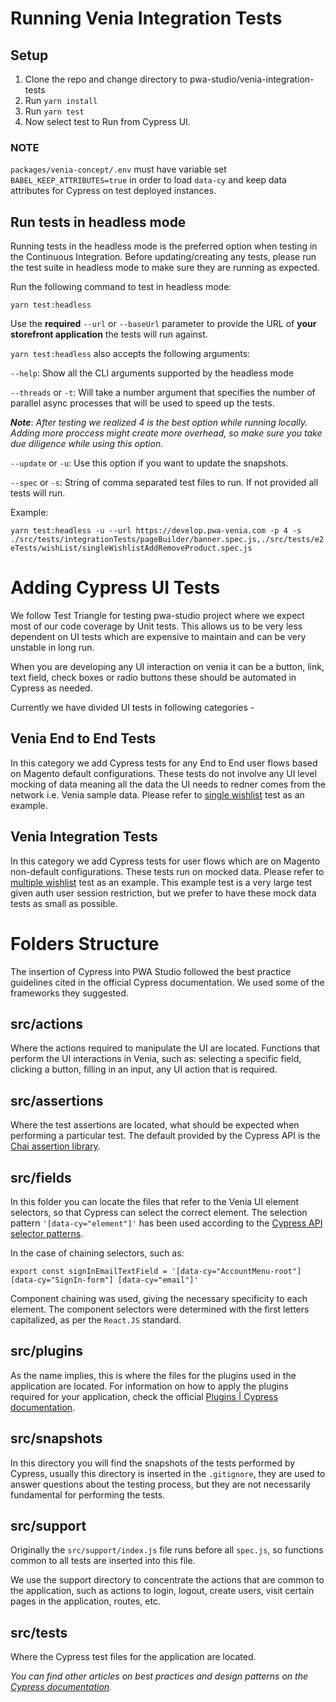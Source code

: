# Running Venia Integration Tests

## Setup

1. Clone the repo and change directory to pwa-studio/venia-integration-tests
2. Run `yarn install`
3. Run `yarn test`
4. Now select test to Run from Cypress UI.

### NOTE

`packages/venia-concept/.env` must have variable set `BABEL_KEEP_ATTRIBUTES=true` in order to load `data-cy` and keep data attributes for Cypress on test deployed instances.

## Run tests in headless mode

Running tests in the headless mode is the preferred option when testing in the Continuous Integration. Before updating/creating any tests, please run the test suite in headless mode to make sure they are running as expected.

Run the following command to test in headless mode:

`yarn test:headless`

Use the **required** `--url` or `--baseUrl` parameter to provide the URL of **your storefront application** the tests will run against.

`yarn test:headless` also accepts the following arguments:

`--help`: Show all the CLI arguments supported by the headless mode

`--threads` or `-t`: Will take a number argument that specifies the number of parallel async processes that will be used to speed up the tests.

___Note___: _After testing we realized 4 is the best option while running locally. Adding more proccess might create more overhead, so make sure you take due diligence while using this option._

`--update` or `-u`: Use this option if you want to update the snapshots.

`--spec` or `-s`: String of comma separated test files to run. If not provided all tests will run.

Example:

`yarn test:headless -u --url https://develop.pwa-venia.com -p 4 -s ./src/tests/integrationTests/pageBuilder/banner.spec.js,./src/tests/e2eTests/wishList/singleWishlistAddRemoveProduct.spec.js`

# Adding Cypress UI Tests

We follow Test Triangle for testing pwa-studio project where we expect most of our code coverage by Unit tests. This allows us to be very less dependent on UI tests which are expensive to maintain and can be very unstable in long run.

When you are developing any UI interaction on venia it can be a button, link, text field, check boxes or radio buttons these should be automated in Cypress as needed.

Currently we have divided UI tests in following categories -

## Venia End to End Tests
In this category we add Cypress tests for any End to End user flows based on Magento default configurations. These tests do not involve any UI level mocking of data meaning all the data the UI needs to redner comes from the network i.e. Venia sample data. Please refer to [single wishlist][] test as an example.

## Venia Integration Tests
In this category we add Cypress tests for user flows which are on Magento non-default configurations. These tests run on mocked data. Please refer to [multiple wishlist][] test as an example. This example test is a very large test given auth user session restriction, but we prefer to have these mock data tests as small as possible.

[single wishlist]: https://github.com/magento/pwa-studio/blob/develop/venia-integration-tests/src/tests/e2eTests/wishList/singleWishlistAddRemoveProduct.spec.js
[multiple wishlist]: https://github.com/magento/pwa-studio/blob/develop/venia-integration-tests/src/tests/integrationTests/wishList/verifyMultipleWishlistFeatures.spec.js

# Folders Structure
The insertion of Cypress into PWA Studio followed the best practice guidelines cited in the official Cypress documentation.
We used some of the frameworks they suggested.

## src/actions
Where the actions required to manipulate the UI are located.
Functions that perform the UI interactions in Venia, such as: selecting a specific field, clicking a button, filling in an input, any UI action that is required.

## src/assertions
Where the test assertions are located, what  should be expected when performing a particular test. The default provided by the Cypress API is the [Chai assertion library][].

[Chai assertion library]: https://docs.cypress.io/guides/references/assertions

## src/fields
In this folder you can locate the files that refer to the Venia UI element selectors, so that Cypress can select the correct element.
The selection pattern `'[data-cy="element"]'` has been used according to the [Cypress API selector patterns][].

[Cypress API selector patterns]: https://docs.cypress.io/api/cypress-api/selector-playground-api

In the case of chaining selectors, such as:

`export const signInEmailTextField = '[data-cy="AccountMenu-root"] [data-cy="SignIn-form"] [data-cy="email"]'`

Component chaining was used, giving the necessary specificity to each element. The component selectors were determined with the first letters capitalized, as per the `React.JS` standard.

## src/plugins

As the name implies, this is where the files for the plugins used in the application are located.
For information on how to apply the plugins required for your application, check the official [Plugins | Cypress documentation][].

[Plugins | Cypress documentation]: https://docs.cypress.io/guides/tooling/plugins-guide

## src/snapshots

In this directory you will find the snapshots of the tests performed by Cypress, usually this directory is inserted in the `.gitignore`, they are used to answer questions about the testing process, but they are not necessarily fundamental for performing the tests.

## src/support

Originally the `src/support/index.js` file runs before all `spec.js`, so functions common to all tests are inserted into this file.

We use the support directory to concentrate the actions that are common to the application, such as actions to login, logout, create users, visit certain pages in the application, routes, etc.

## src/tests

Where the Cypress test files for the application are located.

_You can find other articles on best practices and design patterns on the [Cypress documentation][]._

[Cypress documentation]: https://docs.cypress.io/guides/core-concepts/introduction-to-cypress
